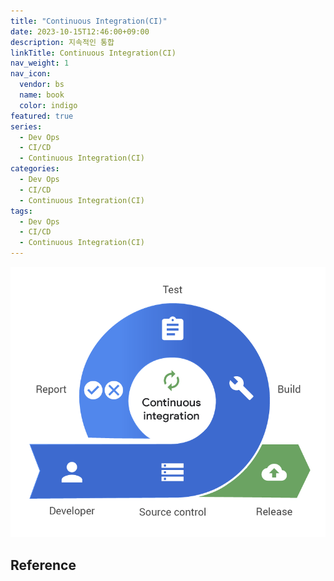 ```yaml
---
title: "Continuous Integration(CI)"
date: 2023-10-15T12:46:00+09:00
description: 지속적인 통합
linkTitle: Continuous Integration(CI)
nav_weight: 1
nav_icon:
  vendor: bs
  name: book
  color: indigo
featured: true
series:
  - Dev Ops
  - CI/CD
  - Continuous Integration(CI)
categories:
  - Dev Ops
  - CI/CD
  - Continuous Integration(CI)
tags:
  - Dev Ops
  - CI/CD
  - Continuous Integration(CI)
---
```


![CI](ci.png?width=512px#center)

## Reference
